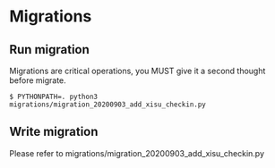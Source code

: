 # Migrations

## Run migration

Migrations are critical operations, you MUST give it a second thought before migrate.

```shell script
$ PYTHONPATH=. python3 migrations/migration_20200903_add_xisu_checkin.py
```

## Write migration

Please refer to migrations/migration_20200903_add_xisu_checkin.py
